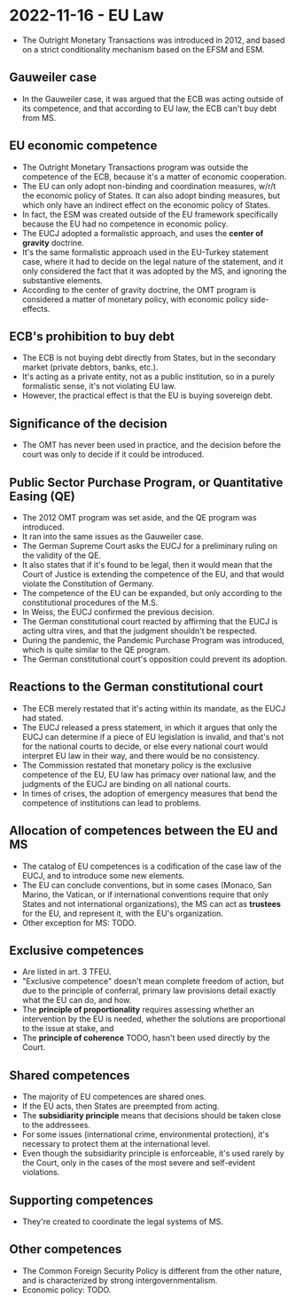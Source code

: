 # 2022-11-16 - EU Law

* The Outright Monetary Transactions was introduced in 2012, and based on a strict conditionality mechanism based on the EFSM and ESM.

## Gauweiler case

* In the Gauweiler case, it was argued that the ECB was acting outside of its competence, and that according to EU law, the ECB can't buy debt from MS.

## EU economic competence

* The Outright Monetary Transactions program was outside the competence of the ECB, because it's a matter of economic cooperation.
* The EU can only adopt non-binding and coordination measures, w/r/t the economic policy of States.  It can also adopt binding measures, but which only have an indirect effect on the economic policy of States.
* In fact, the ESM was created outside of the EU framework specifically because the EU had no competence in economic policy.
* The EUCJ adopted a formalistic approach, and uses the **center of gravity** doctrine.
* It's the same formalistic approach used in the EU-Turkey statement case, where it had to decide on the legal nature of the statement, and it only considered the fact that it was adopted by the MS, and ignoring the substantive elements.
* According to the center of gravity doctrine, the OMT program is considered a matter of monetary policy, with economic policy side-effects.

## ECB's prohibition to buy debt

* The ECB is not buying debt directly from States, but in the secondary market (private debtors, banks, etc.).
* It's acting as a private entity, not as a public institution, so in a purely formalistic sense, it's not violating EU law.
* However, the practical effect is that the EU is buying sovereign debt.

## Significance of the decision

* The OMT has never been used in practice, and the decision before the court was only to decide if it could be introduced.

## Public Sector Purchase Program, or Quantitative Easing (QE)

* The 2012 OMT program was set aside, and the QE program was introduced.
* It ran into the same issues as the Gauweiler case.
* The German Supreme Court asks the EUCJ for a preliminary ruling on the validity of the QE.
* It also states that if it's found to be legal, then it would mean that the Court of Justice is extending the competence of the EU, and that would violate the Constitution of Germany.
* The competence of the EU can be expanded, but only according to the constitutional procedures of the M.S.
* In Weiss, the EUCJ confirmed the previous decision.
* The German constitutional court reacted by affirming that the EUCJ is acting ultra vires, and that the judgment shouldn't be respected.
* During the pandemic, the Pandemic Purchase Program was introduced, which is quite similar to the QE program.
* The German constitutional court's opposition could prevent its adoption.

## Reactions to the German constitutional court

* The ECB merely restated that it's acting within its mandate, as the EUCJ had stated.
* The EUCJ released a press statement, in which it argues that only the EUCJ can determine if a piece of EU legislation is invalid, and that's not for the national courts to decide, or else every national court would interpret EU law in their way, and there would be no consistency.
* The Commission restated that monetary policy is the exclusive competence of the EU, EU law has primacy over national law, and the judgments of the EUCJ are binding on all national courts.
* In times of crises, the adoption of emergency measures that bend the competence of institutions can lead to problems.

## Allocation of competences between the EU and MS

* The catalog of EU competences is a codification of the case law of the EUCJ, and to introduce some new elements.
* The EU can conclude conventions, but in some cases (Monaco, San Marino, the Vatican, or if international conventions require that only States and not international organizations), the MS can act as **trustees** for the EU, and represent it, with the EU's organization.
* Other exception for MS: TODO.

## Exclusive competences

* Are listed in art. 3 TFEU.
* "Exclusive competence" doesn't mean complete freedom of action, but due to the principle of conferral, primary law provisions detail exactly what the EU can do, and how.
* The **principle of proportionality** requires assessing whether an intervention by the EU is needed, whether the solutions are proportional to the issue at stake, and
* The **principle of coherence** TODO, hasn't been used directly by the Court.

## Shared competences

* The majority of EU competences are shared ones.
* If the EU acts, then States are preempted from acting.
* The **subsidiarity principle** means that decisions should be taken close to the addressees.
* For some issues (international crime, environmental protection), it's necessary to protect them at the international level.
* Even though the subsidiarity principle is enforceable, it's used rarely by the Court, only in the cases of the most severe and self-evident violations.

## Supporting competences

* They're created to coordinate the legal systems of MS.

## Other competences

* The Common Foreign Security Policy is different from the other nature, and is characterized by strong intergovernmentalism.
* Economic policy: TODO.
